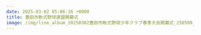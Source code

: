 ```yaml
---
date: 2025-03-02 05:06:16 +0000
title: 豊田市軟式野球連盟開幕式
image: /img/line_album_20250302豊田市軟式野球少年クラブ春季大会開幕式_250509_1.jpg
---
```

